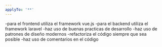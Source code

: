 ```yaml
---
applyTo: '**'
---
```

-para el frontend utiliza el framework vue.js
-para el backend utiliza el framework laravel
-haz uso de buenas practicas de desarrollo
-haz uso de patrones de diseño modernos
-refactoriza el código siempre que sea posible
-haz uso de comentarios en el código